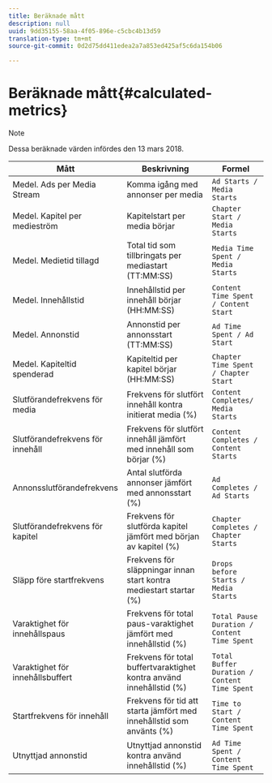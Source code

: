 ```yaml
---
title: Beräknade mått
description: null
uuid: 9dd35155-58aa-4f05-896e-c5cbc4b13d59
translation-type: tm+mt
source-git-commit: 0d2d75dd411edea2a7a853ed425af5c6da154b06

---
```



# Beräknade mått{#calculated-metrics}

>[!NOTE]
>
>Dessa beräknade värden infördes den 13 mars 2018.

| Mått | Beskrivning | Formel |
|---|---|---|
| Medel. Ads per Media Stream | Komma igång med annonser per media | `Ad Starts / Media Starts` |
| Medel. Kapitel per medieström | Kapitelstart per media börjar | `Chapter Start / Media Starts` |
| Medel. Medietid tillagd | Total tid som tillbringats per mediastart (TT:MM:SS) | `Media Time Spent / Media Starts` |
| Medel. Innehållstid | Innehållstid per innehåll börjar (HH:MM:SS) | `Content Time Spent / Content Start` |
| Medel. Annonstid | Annonstid per annonsstart (TT:MM:SS) | `Ad Time Spent / Ad Start` |
| Medel. Kapiteltid spenderad | Kapiteltid per kapitel börjar (HH:MM:SS) | `Chapter Time Spent / Chapter Start` |
| Slutförandefrekvens för media | Frekvens för slutfört innehåll kontra initierat media (%) | `Content Completes/ Media Starts` |
| Slutförandefrekvens för innehåll | Frekvens för slutfört innehåll jämfört med innehåll som börjar (%) | `Content Completes / Content Starts` |
| Annonsslutförandefrekvens | Antal slutförda annonser jämfört med annonsstart (%) | `Ad Completes / Ad Starts` |
| Slutförandefrekvens för kapitel | Frekvens för slutförda kapitel jämfört med början av kapitel (%) | `Chapter Completes / Chapter Starts` |
| Släpp före startfrekvens | Frekvens för släppningar innan start kontra mediestart startar (%) | `Drops before Starts / Media Starts` |
| Varaktighet för innehållspaus | Frekvens för total paus-varaktighet jämfört med innehållstid (%) | `Total Pause Duration / Content Time Spent` |
| Varaktighet för innehållsbuffert | Frekvens för total buffertvaraktighet kontra använd innehållstid (%) | `Total Buffer Duration / Content Time Spent` |
| Startfrekvens för innehåll | Frekvens för tid att starta jämfört med innehållstid som använts (%) | `Time to Start / Content Time Spent` |
| Utnyttjad annonstid | Utnyttjad annonstid kontra använd innehållstid (%) | `Ad Time Spent / Content Time Spent` |
